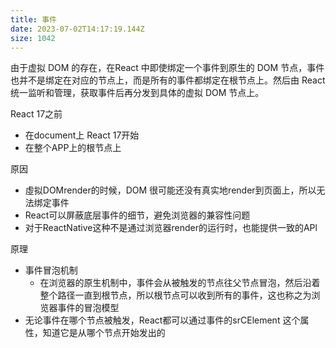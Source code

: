 ```yaml
---
title: 事件
date: 2023-07-02T14:17:19.144Z
size: 1042
---
```

由于虚拟 DOM 的存在，在React 中即使绑定一个事件到原生的 DOM 节点，事件也并不是绑定在对应的节点上，而是所有的事件都绑定在根节点上。然后由 React 统一监听和管理，获取事件后再分发到具体的虚拟 DOM 节点上。


React 17之前
- 在document上
React 17开始
- 在整个APP上的根节点上

原因
- 虛拟DOMrender的时候，DOM 很可能还没有真实地render到页面上，所以无法绑定事件
- React可以屏蔽底层事件的细节，避免浏览器的兼容性问题
- 对于ReactNative这种不是通过浏览器render的运行时，也能提供一致的APl

原理
- 事件冒泡机制
	- 在浏览器的原生机制中，事件会从被触发的节点往父节点冒泡，然后沿着整个路径一直到根节点，所以根节点可以收到所有的事件，这也称之为浏览器事件的冒泡模型
- 无论事件在哪个节点被触发，React都可以通过事件的srCElement 这个属性，知道它是从哪个节点开始发出的

